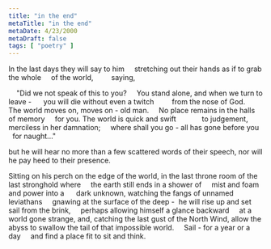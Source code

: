 ```yaml
---
title: "in the end"
metaTitle: "in the end"
metaDate: 4/23/2000
metaDraft: false
tags: [ "poetry" ]
---
```


In the last days they will say to him
    stretching out their hands as if to grab the whole
    of the world,
        saying,

    "Did we not speak of this to you?
    You stand alone, and when we turn to leave - 
    you will die without even a twitch
        from the nose of God.
    The world moves on, moves on - old man.
    No place remains in the halls of memory
    for you. The world is quick and swift
            to judgement, merciless in her damnation;
    where shall you go - all has gone before you
    for naught..."

but he will hear no more than a few scattered
words of their speech, nor will he pay heed to
their presence.

Sitting on his perch on the edge of the world,
in the last throne room of the last stronghold where
    the earth still ends in a shower of
    mist and foam and power into a 
    dark unknown,
watching the fangs of unnamed leviathans
    gnawing at the surface of the deep - 
he will rise up and set sail from the brink,
    perhaps allowing himself a glance backward
    at a world gone strange,
and, catching the last gust of the North Wind,
allow the abyss to swallow the tail of that impossible
world.
    Sail - for a year or a day
    and find a place fit to sit and think.
